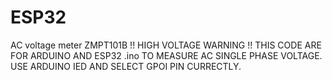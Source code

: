 # ESP32
AC voltage meter ZMPT101B
!! HIGH VOLTAGE WARNING !!
THIS CODE ARE FOR ARDUINO AND ESP32 .ino TO MEASURE AC SINGLE PHASE VOLTAGE.
USE ARDUINO IED AND SELECT GPOI PIN CURRECTLY.

